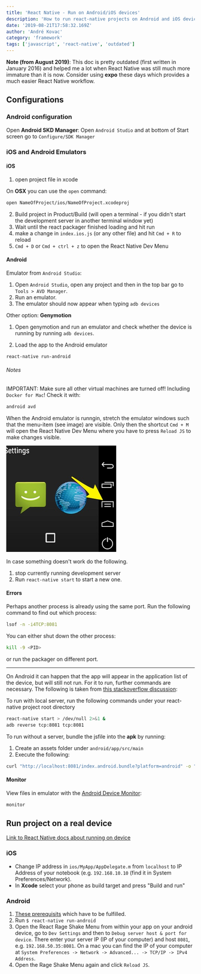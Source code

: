 ```yaml
---
title: 'React Native - Run on Android/iOS devices'
description: 'How to run react-native projects on Android and iOS devices'
date: '2019-08-21T17:58:32.169Z'
author: 'André Kovac'
category: 'framework'
tags: ['javascript', 'react-native', 'outdated']
---
```


**Note (from August 2019)**: This doc is pretty outdated (first written in January 2016) and helped me a lot when React Native was still much more immature than it is now. Consider using **expo** these days which provides a much easier React Native workflow.

## Configurations

### Android configuration

Open **Android SKD Manager**: Open `Android Studio` and at bottom of Start screen go to `Configure/SDK Manager`

### iOS and Android Emulators

#### iOS

1.  open project file in xcode

  On **OSX** you can use the `open` command:

  ```bash
  open NameOfProject/ios/NameOfProject.xcodeproj
  ```

2.  Build project in Product/Build (will open a terminal - if you didn't start the development server in another terminal window yet)
3.  Wait until the react packager finished loading and hit run
4.  make a change in `index.ios.js` (or any other file) and hit `Cmd + R` to reload
5.  `Cmd + D` or `Cmd + ctrl + z` to open the React Native Dev Menu

#### Android

Emulator from `Android Studio`:

1. Open `Android Studio`, open any project and then in the top bar go to `Tools > AVD Manager`.
2. Run an emulator.
3. The emulator should now appear when typing `adb devices`

Other option: **Genymotion**

1. Open genymotion and run an emulator and check whether the device is running by running `adb devices`.

2. Load the app to the Android emulator

```bash
react-native run-android
```

###### Notes

IMPORTANT: Make sure all other virtual machines are turned off! Including `Docker for Mac`!
Check it with:

```bash
android avd
```

When the Android emulator is runngin, stretch the emulator windows such that the menu-item (see image) are visible. Only then the shortcut `Cmd + M` will open the React Native Dev Menu where you have to press `Reload JS` to make changes visible.

![android emulator menu item](./android_emulator_menu.jpg)

In case something doesn't work do the following.

1. stop currently running development server
2. Run `react-native start` to start a new one.

#### Errors

Perhaps another process is already using the same port. Run the following command to find out which process:

```bash
lsof -n -i4TCP:8081
```

You can either shut down the other process:

```bash
kill -9 <PID>
```

or run the packager on different port.

---

On Android it can happen that the app will appear in the application list of the device, but will still not run.
For it to run, further commands are necessary. The following is taken from [this stackoverflow discussion](http://stackoverflow.com/questions/32572399/react-native-android-failed-to-load-js-bundle):

To run with local server, run the following commands under your react-native project root directory

```bash
react-native start > /dev/null 2>&1 &
adb reverse tcp:8081 tcp:8081
```

To run without a server, bundle the jsfile into the **apk** by running:

1. Create an assets folder under `android/app/src/main`
2. Execute the following:

  ```bash
  curl "http://localhost:8081/index.android.bundle?platform=android" -o "android/app/src/main/assets/index.android.bundle"
  ```

#### Monitor

View files in emulator with the [Android Device Monitor](http://stackoverflow.com/questions/18530114/accessing-files-from-genymotion-sd-card):

```bash
monitor
```

## Run project on a real device

[Link to React Native docs about running on device](https://facebook.github.io/react-native/docs/running-on-device)

### iOS

- Change IP address in `ios/MyApp/AppDelegate.m` from `localhost` to IP Address of your notebook (e.g. `192.168.10.10` (find it in System Preferences/Network).
- In **Xcode** select your phone as build target and press "Build and run"

### Android

1. [These prerequisits](https://github.com/facebook/react-native/tree/master/ReactAndroid#prerequisites) which have to be fulfilled.
2. Run `$ react-native run-android`
3. Open the React Rage Shake Menu from within your app on your android device, go to `Dev Settings` and then to `Debug server host & port for device`. There enter your server IP (IP of your computer) and host `8081`, e.g. `192.168.50.35:8081`. On a mac you can find the IP of your computer at `System Preferences -> Network -> Advanced... -> TCP/IP -> IPv4 Address`.
4. Open the Rage Shake Menu again and click `Reload JS`.
